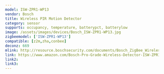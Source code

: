 ```yaml
---
model: ISW-ZPR1-WP13
vendor: Bosch
title: Wireless PIR Motion Detector
category: sensor
supports: occupancy, temperature, batterypct, batterylow
image: /assets/images/devices/Bosch_ISW-ZPR1-WP13.jpg
zigbeemodel: ['ISW-ZPR1-WP13']
compatible: [z2m,zha,conbee]
deconz: 669
mlink: http://resource.boschsecurity.com/documents/Bosch_ZigBee_Wireles_Data_sheet_enUS_14786372619.pdf
link: https://www.amazon.com/Bosch-Pro-Grade-Wireless-Detector-ISW-ZPR1-WP13/dp/B00PRBMDKW
link2: 
link3: 
---
```

